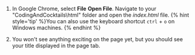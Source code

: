 1. In Google Chrome, select **File** <i class="fa fa-long-arrow-right"></i> **Open File**. Navigate to your "CodingAndCocktails\html" folder and open the _index.html_ file.
{% hint style='tip' %}You can also use the keyboard shortcut `ctrl` + `o` on Windows machines.
{% endhint %}

1. You won't see anything exciting on the page yet, but you should see your title displayed in the page tab.

